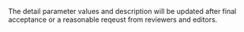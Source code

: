 The detail parameter values and description will be updated after final acceptance or a reasonable reqeust from reviewers and editors.
